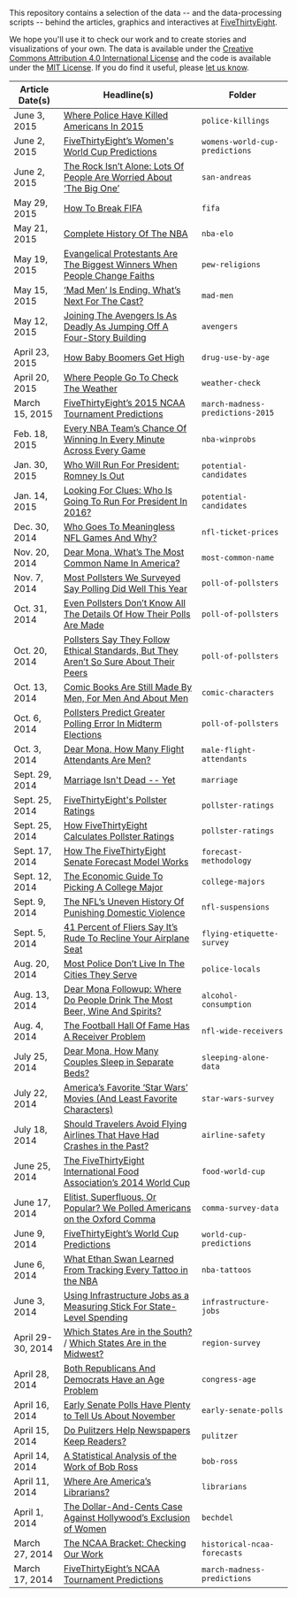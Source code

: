 This repository contains a selection of the data -- and the data-processing scripts -- behind the articles, graphics and interactives at [FiveThirtyEight](http://fivethirtyeight.com).

We hope you'll use it to check our work and to create stories and visualizations of your own. The data is available under the [Creative Commons Attribution 4.0 International License](http://creativecommons.org/licenses/by/4.0/) and the code is available under the [MIT License](http://opensource.org/licenses/MIT). If you do find it useful, please [let us know](mailto:andrei.scheinkman@fivethirtyeight.com).

Article Date(s) | Headline(s) | Folder
---|---------|-------------
June 3, 2015 | [Where Police Have Killed Americans In 2015](http://fivethirtyeight.com/features/where-police-have-killed-americans-in-2015) | `police-killings`
June 2, 2015 | [FiveThirtyEight’s Women's World Cup Predictions](http://projects.fivethirtyeight.com/womens-world-cup/) | `womens-world-cup-predictions`
June 2, 2015 | [The Rock Isn’t Alone: Lots Of People Are Worried About ‘The Big One’](http://fivethirtyeight.com/datalab/the-rock-isnt-alone-lots-of-people-are-worried-about-the-big-one) | `san-andreas`
May 29, 2015 | [How To Break FIFA](http://fivethirtyeight.com/features/how-to-break-fifa/) | `fifa`
May 21, 2015 | [Complete History Of The NBA](http://fivethirtyeight.com/interactives/the-complete-history-of-every-nba-team-by-elo) | `nba-elo`
May 19, 2015 | [Evangelical Protestants Are The Biggest Winners When People Change Faiths](http://fivethirtyeight.com/datalab/evangelical-protestants-are-the-biggest-winners-when-people-change-faiths/) | `pew-religions`
May 15, 2015 | [‘Mad Men’ Is Ending. What’s Next For The Cast?](http://fivethirtyeight.com/datalab/mad-men-is-ending-whats-next-for-the-cast/) | `mad-men`
May 12, 2015 | [Joining The Avengers Is As Deadly As Jumping Off A Four-Story Building](http://fivethirtyeight.com/features/avengers-death-comics-age-of-ultron) | `avengers`
April 23, 2015 | [How Baby Boomers Get High](http://fivethirtyeight.com/datalab/how-baby-boomers-get-high/) | `drug-use-by-age`
April 20, 2015 | [Where People Go To Check The Weather](http://fivethirtyeight.com/datalab/weather-forecast-news-app-habits/) | `weather-check`
March 15, 2015 | [FiveThirtyEight’s 2015 NCAA Tournament Predictions](http://fivethirtyeight.com/interactives/march-madness-predictions-2015/#mens) | `march-madness-predictions-2015`
Feb. 18, 2015 | [Every NBA Team’s Chance Of Winning In Every Minute Across Every Game](https://fivethirtyeight.com/features/every-nba-teams-chance-of-winning-in-every-minute-across-every-game/) | `nba-winprobs`
Jan. 30, 2015 | [Who Will Run For President: Romney Is Out](http://fivethirtyeight.com/datalab/romney-not-running-for-president) | `potential-candidates`
Jan. 14, 2015 | [Looking For Clues: Who Is Going To Run For President In 2016?](http://fivethirtyeight.com/datalab/2016-president-who-is-going-to-run) | `potential-candidates`
Dec. 30, 2014 | [Who Goes To Meaningless NFL Games And Why?](http://fivethirtyeight.com/datalab/who-goes-to-meaningless-nfl-games-and-why/) | `nfl-ticket-prices`
Nov. 20, 2014 | [Dear Mona, What’s The Most Common Name In America?](http://fivethirtyeight.com/features/whats-the-most-common-name-in-america/) | `most-common-name`
Nov. 7, 2014 | [Most Pollsters We Surveyed Say Polling Did Well This Year](http://fivethirtyeight.com/features/most-pollsters-we-surveyed-say-polling-did-well-this-year/) | `poll-of-pollsters`
Oct. 31, 2014 | [Even Pollsters Don’t Know All The Details Of How Their Polls Are Made](http://fivethirtyeight.com/features/even-pollsters-dont-know-all-the-details-of-how-their-polls-are-made/) | `poll-of-pollsters`
Oct. 20, 2014 | [Pollsters Say They Follow Ethical Standards, But They Aren’t So Sure About Their Peers](http://fivethirtyeight.com/features/pollsters-say-they-follow-ethical-standards-but-they-arent-so-sure-about-their-peers/) | `poll-of-pollsters`
Oct. 13, 2014 | [Comic Books Are Still Made By Men, For Men And About Men](http://fivethirtyeight.com/features/women-in-comic-books/) | `comic-characters`
Oct. 6, 2014 | [Pollsters Predict Greater Polling Error In Midterm Elections](http://fivethirtyeight.com/features/pollsters-predict-greater-polling-error-in-midterm-elections/) | `poll-of-pollsters`
Oct. 3, 2014 | [Dear Mona, How Many Flight Attendants Are Men?](http://fivethirtyeight.com/datalab/dear-mona-how-many-flight-attendants-are-men/) | `male-flight-attendants`
Sept. 29, 2014 | [Marriage Isn't Dead -- Yet](http://fivethirtyeight.com/features/marriage-isnt-dead-yet/) | `marriage`
Sept. 25, 2014 | [FiveThirtyEight's Pollster Ratings](http://fivethirtyeight.com/interactives/pollster-ratings/) | `pollster-ratings`
Sept. 25, 2014 | [How FiveThirtyEight Calculates Pollster Ratings](http://fivethirtyeight.com/features/how-fivethirtyeight-calculates-pollster-ratings) | `pollster-ratings`
Sept. 17, 2014 | [How The FiveThirtyEight Senate Forecast Model Works](http://fivethirtyeight.com/features/how-the-fivethirtyeight-senate-forecast-model-works/) | `forecast-methodology`
Sept. 12, 2014 | [The Economic Guide To Picking A College Major](http://fivethirtyeight.com/features/the-economic-guide-to-picking-a-college-major/) | `college-majors`
Sept. 9, 2014 | [The NFL’s Uneven History Of Punishing Domestic Violence](http://fivethirtyeight.com/features/nfl-domestic-violence-policy-suspensions/) | `nfl-suspensions`
Sept. 5, 2014 | [41 Percent of Fliers Say It’s Rude To Recline Your Airplane Seat](http://fivethirtyeight.com/datalab/airplane-etiquette-recline-seat/) | `flying-etiquette-survey`
Aug. 20, 2014 | [Most Police Don’t Live In The Cities They Serve](http://fivethirtyeight.com/datalab/most-police-dont-live-in-the-cities-they-serve/) | `police-locals`
Aug. 13, 2014 | [Dear Mona Followup: Where Do People Drink The Most Beer, Wine And Spirits?](http://fivethirtyeight.com/datalab/dear-mona-followup-where-do-people-drink-the-most-beer-wine-and-spirits/) | `alcohol-consumption`
Aug. 4, 2014 | [The Football Hall Of Fame Has A Receiver Problem](http://fivethirtyeight.com/features/the-football-hall-of-fame-has-a-receiver-problem/) | `nfl-wide-receivers`
July 25, 2014 | [Dear Mona, How Many Couples Sleep in Separate Beds?](http://fivethirtyeight.com/datalab/dear-mona-how-many-couples-sleep-in-separate-beds/) | `sleeping-alone-data`
July 22, 2014 | [America’s Favorite ‘Star Wars’ Movies (And Least Favorite Characters)](http://fivethirtyeight.com/datalab/americas-favorite-star-wars-movies-and-least-favorite-characters/) | `star-wars-survey`
July 18, 2014 | [Should Travelers Avoid Flying Airlines That Have Had Crashes in the Past?](http://fivethirtyeight.com/features/should-travelers-avoid-flying-airlines-that-have-had-crashes-in-the-past/) | `airline-safety`
June 25, 2014 | [The FiveThirtyEight International Food Association’s 2014 World Cup](http://fivethirtyeight.com/features/the-fivethirtyeight-international-food-associations-2014-world-cup/) | `food-world-cup`
June 17, 2014 | [Elitist, Superfluous, Or Popular? We Polled Americans on the Oxford Comma](http://fivethirtyeight.com/datalab/elitist-superfluous-or-popular-we-polled-americans-on-the-oxford-comma/) | `comma-survey-data`
June 9, 2014 | [FiveThirtyEight’s World Cup Predictions](http://fivethirtyeight.com/interactives/world-cup/) | `world-cup-predictions`
June 6, 2014 | [What Ethan Swan Learned From Tracking Every Tattoo in the NBA](http://fivethirtyeight.com/features/what-ethan-swan-learned-from-tracking-every-tattoo-in-the-nba/) | `nba-tattoos`
June 3, 2014 | [Using Infrastructure Jobs as a Measuring Stick For State-Level Spending](http://fivethirtyeight.com/datalab/using-infrastructure-jobs-as-a-measuring-stick-for-state-level-spending/) | `infrastructure-jobs`
April 29-30, 2014 | [Which States Are in the South?](http://fivethirtyeight.com/datalab/which-states-are-in-the-south) / [Which States Are in the Midwest?](http://fivethirtyeight.com/datalab/what-states-are-in-the-midwest) | `region-survey`
April 28, 2014 | [Both Republicans And Democrats Have an Age Problem](http://fivethirtyeight.com/features/both-republicans-and-democrats-have-an-age-problem/) | `congress-age`
April 16, 2014 | [Early Senate Polls Have Plenty to Tell Us About November](http://fivethirtyeight.com/features/early-senate-polls-have-plenty-to-tell-us-about-november/) | `early-senate-polls`
April 15, 2014 | [Do Pulitzers Help Newspapers Keep Readers?](http://fivethirtyeight.com/datalab/do-pulitzers-help-newspapers-keep-readers) | `pulitzer`
April 14, 2014 | [A Statistical Analysis of the Work of Bob Ross](http://fivethirtyeight.com/features/a-statistical-analysis-of-the-work-of-bob-ross) | `bob-ross`
April 11, 2014 | [Where Are America’s Librarians?](http://fivethirtyeight.com/datalab/where-are-americas-librarians) | `librarians`
April 1, 2014 | [The Dollar-And-Cents Case Against Hollywood’s Exclusion of Women](http://fivethirtyeight.com/features/the-dollar-and-cents-case-against-hollywoods-exclusion-of-women) | `bechdel`
March 27, 2014 | [The NCAA Bracket: Checking Our Work](http://fivethirtyeight.com/datalab/the-ncaa-bracket-checking-our-work) | `historical-ncaa-forecasts`
March 17, 2014 | [FiveThirtyEight’s NCAA Tournament Predictions](http://fivethirtyeight.com/interactives/march-madness-predictions) | `march-madness-predictions`